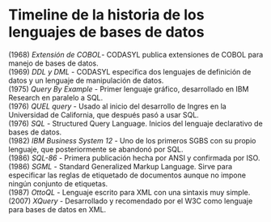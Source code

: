 Timeline de la historia de los lenguajes de bases de datos
=====================

(1968) *Extensión de COBOL*- CODASYL publica extensiones de COBOL para manejo de bases de datos.  
(1969) *DDL y DML* - CODASYL especifica dos lenguajes de definición de datos y un lenguaje de manipulación de datos.  
(1975) *Query By Example* - Primer lenguaje gráfico, desarrollado en IBM Research en paralelo a SQL.  
(1976) *QUEL query* - Usado al inicio del desarrollo de Ingres en la Universidad de California, que después pasó a usar SQL.  
(1976) *SQL* - Structured Query Language. Inicios del lenguaje declarativo de bases de datos.  
(1982) *IBM Business System 12* - Uno de los primeros SGBS con su propio lenguaje, que posteriormente se abandonó por SQL.  
(1986) *SQL-86* - Primera publicación hecha por ANSI y confirmada por ISO.  
(1986) *SGML* - Standard Generalized Markup Language. Sirve para especificar las reglas de etiquetado de documentos aunque no impone ningún conjunto de etiquetas.  
(1987) *OttoQL* - Lenguaje escrito para XML con una sintaxis muy simple.  
(2007) *XQuery* - Desarrollado y recomendado por el W3C como lenguaje para bases de datos en XML.
